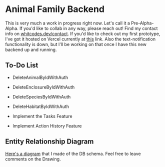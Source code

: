 # Animal Family Backend
This is very much a work in progress right now. Let's call it a Pre-Alpha-Alpha. If you'd like to collab in any way, please reach out! Find my contact info on [whitcodes.dev/contact](whitcodes.dev/contact). If you'd like to check out my first prototype, I've got it hosted on Vercel currently at [this](animal-family.vercel.app) link. Also the text-notification functionality is down, but I'll be working on that once I have this new backend up and running.

## To-Do List
- DeleteAnimalByIdWithAuth
- DeleteEnclosureByIdWithAuth
- DeleteSpeciesByIdWithAuth
- DeleteHabitatByIdWithAuth

- Implement the Tasks Feature

- Implement Action History Feature

## Entity Relationship Diagram
[Here's a diagram](https://docs.google.com/drawings/d/1Vi1yngr4CeXXt-slRGJsLI35_R-y-oIHlZ466be_wx8/edit?usp=sharing) that I made of the DB schema. Feel free to leave comments on the Drawing.